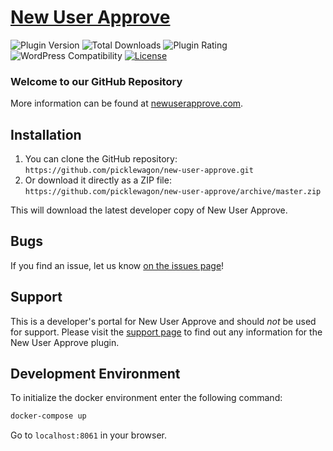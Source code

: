 # [New User Approve](https://newuserapprove.com) #

![Plugin Version](https://img.shields.io/wordpress/plugin/v/new-user-approve.svg?maxAge=2592000) ![Total Downloads](https://img.shields.io/wordpress/plugin/dt/new-user-approve.svg?maxAge=2592000) ![Plugin Rating](https://img.shields.io/wordpress/plugin/r/new-user-approve.svg?maxAge=2592000) ![WordPress Compatibility](https://img.shields.io/wordpress/v/new-user-approve.svg?maxAge=2592000) [![License](https://img.shields.io/badge/license-GPL--2.0%2B-red.svg)](https://github.com/picklewagon/new-user-approve/blob/master/license.txt)

### Welcome to our GitHub Repository

More information can be found at [newuserapprove.com](https://newuserapprove.com/).

## Installation ##

1. You can clone the GitHub repository: `https://github.com/picklewagon/new-user-approve.git`
2. Or download it directly as a ZIP file: `https://github.com/picklewagon/new-user-approve/archive/master.zip`

This will download the latest developer copy of New User Approve.

## Bugs ##
If you find an issue, let us know [on the issues page](https://github.com/picklewagon/new-user-approve/issues?state=open)!

## Support ##
This is a developer's portal for New User Approve and should _not_ be used for support. Please visit the [support page](https://newuserapprove.com/support) to find out any information for the New User Approve plugin.

## Development Environment ##
To initialize the docker environment enter the following command:
```bash
docker-compose up
```

Go to `localhost:8061` in your browser.
